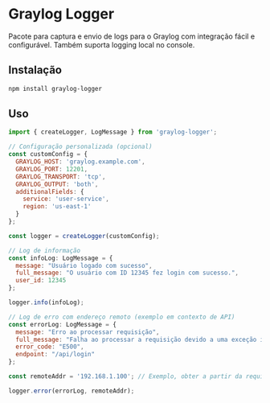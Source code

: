 # Graylog Logger

Pacote para captura e envio de logs para o Graylog com integração fácil e configurável. Também suporta logging local no console.

## Instalação

```bash
npm install graylog-logger
```

## Uso

```javascript
import { createLogger, LogMessage } from 'graylog-logger';

// Configuração personalizada (opcional)
const customConfig = {
  GRAYLOG_HOST: 'graylog.example.com',
  GRAYLOG_PORT: 12201,
  GRAYLOG_TRANSPORT: 'tcp',
  GRAYLOG_OUTPUT: 'both',
  additionalFields: {
    service: 'user-service',
    region: 'us-east-1'
  }
};

const logger = createLogger(customConfig);

// Log de informação
const infoLog: LogMessage = {
  message: "Usuário logado com sucesso",
  full_message: "O usuário com ID 12345 fez login com sucesso.",
  user_id: 12345
};

logger.info(infoLog);

// Log de erro com endereço remoto (exemplo em contexto de API)
const errorLog: LogMessage = {
  message: "Erro ao processar requisição",
  full_message: "Falha ao processar a requisição devido a uma exceção inesperada.",
  error_code: "E500",
  endpoint: "/api/login"
};

const remoteAddr = '192.168.1.100'; // Exemplo, obter a partir da requisição HTTP

logger.error(errorLog, remoteAddr);


```
